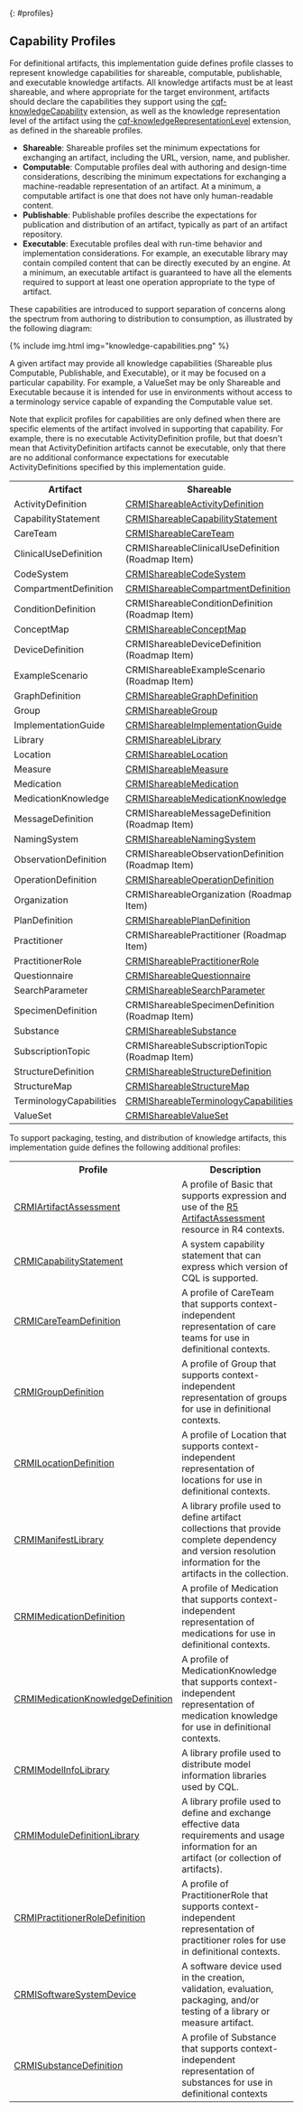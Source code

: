{: #profiles}

## Capability Profiles

For definitional artifacts, this implementation guide defines profile classes to represent knowledge capabilities for shareable, computable, publishable, and executable knowledge artifacts. All knowledge artifacts must be at least shareable, and where appropriate for the target environment, artifacts should declare the capabilities they support using the [cqf-knowledgeCapability](StructureDefinition-cqf-knowledgeCapability.html) extension, as well as the knowledge representation level of the artifact using the [cqf-knowledgeRepresentationLevel](StructureDefinition-cqf-knowledgeRepresentationLevel) extension, as defined in the shareable profiles.

* **Shareable**: Shareable profiles set the minimum expectations for exchanging an artifact, including the URL, version, name, and publisher.
* **Computable**: Computable profiles deal with authoring and design-time considerations, describing the minimum expectations for exchanging a machine-readable representation of an artifact. At a minimum, a computable artifact is one that does not have only human-readable content.
* **Publishable**: Publishable profiles describe the expectations for publication and distribution of an artifact, typically as part of an artifact repository.
* **Executable**: Executable profiles deal with run-time behavior and implementation considerations. For example, an executable library may contain compiled content that can be directly executed by an engine. At a minimum, an executable artifact is guaranteed to have all the elements required to support at least one operation appropriate to the type of artifact.

These capabilities are introduced to support separation of concerns along the spectrum from authoring to distribution to consumption, as illustrated by the following diagram:

<div style="max-width:500px;">
{% include img.html img="knowledge-capabilities.png" %}
</div>

A given artifact may provide all knowledge capabilities (Shareable plus Computable, Publishable, and Executable), or it may be focused on a particular capability. For example, a ValueSet may be only Shareable and Executable because it is intended for use in environments without access to a terminology service capable of expanding the Computable value set.

Note that explicit profiles for capabilities are only defined when there are specific elements of the artifact involved in supporting that capability. For example, there is no executable ActivityDefinition profile, but that doesn't mean that ActivityDefinition artifacts cannot be executable, only that there are no additional conformance expectations for executable ActivityDefinitions specified by this implementation guide.

<table>
  <tr><th>Artifact</th><th>Shareable</th><th>Computable</th><th>Publishable</th><th>Executable</th></tr>
  <tr><td>ActivityDefinition</td><td><a href="StructureDefinition-crmi-shareableactivitydefinition.html">CRMIShareableActivityDefinition</a></td><td>N/A (no requirements)</td><td><a href="StructureDefinition-crmi-publishableactivitydefinition.html">CRMIPublishableActivityDefinition</a></td><td>N/A (no requirements>)</td></tr>
  <tr><td>CapabilityStatement</td><td><a href="StructureDefinition-crmi-shareablecapabilitystatement.html">CRMIShareableCapabilityStatement</a></td><td>N/A (no requirements)</td><td><a href="StructureDefinition-crmi-publishablecapabilitystatement.html">CRMIPublishableCapabilityStatement</a></td><td>N/A (no requirements)</td></tr>
  <tr><td>CareTeam</td><td><a href="StructureDefinition-crmi-shareablecareteam.html">CRMIShareableCareTeam</a></td><td>N/A (no requirements)</td><td><a href="StructureDefinition-crmi-publishablecareteam.html">CRMIPublishableCareTeam</a></td><td>N/A (no requirements>)</td></tr>
  <tr><td>ClinicalUseDefinition</td><td>CRMIShareableClinicalUseDefinition (Roadmap Item)</td><td>N/A (no requirements)</td><td>CRMIPublishableClinicalUseDefinition (Roadmap Item)</td><td>N/A (no requirements>)</td></tr>
  <tr><td>CodeSystem</td><td><a href="StructureDefinition-crmi-shareablecodesystem.html">CRMIShareableCodeSystem</a></td><td>N/A (no requirements)</td><td><a href="StructureDefinition-crmi-publishablecodesystem.html">CRMIPublishableCodeSystem</a></td><td>N/A (no requirements)</td></tr>
  <tr><td>CompartmentDefinition</td><td><a href="StructureDefinition-crmi-shareablecompartmentdefinition.html">CRMIShareableCompartmentDefinition</a></td><td>N/A (no requirements)</td><td><a href="StructureDefinition-crmi-publishablecompartmentdefinition.html">CRMIPublishableCompartmentDefinition</a></td><td>N/A (no requirements)</td></tr>
  <tr><td>ConditionDefinition</td><td>CRMIShareableConditionDefinition (Roadmap Item)</td><td>N/A (no requirements)</td><td>CRMIPublishableConditionDefinition (Roadmap Item)</td><td>N/A (no requirements>)</td></tr>
  <tr><td>ConceptMap</td><td><a href="StructureDefinition-crmi-shareableconceptmap.html">CRMIShareableConceptMap</a></td><td>N/A (no requirements)</td><td><a href="StructureDefinition-crmi-publishableconceptmap.html">CRMIPublishableConceptMap</a></td><td>N/A (no requirements)</td></tr>
  <tr><td>DeviceDefinition</td><td>CRMIShareableDeviceDefinition (Roadmap Item)</td><td>N/A (no requirements)</td><td>CRMIPublishableDeviceDefinition (Roadmap Item)</td><td>N/A (no requirements>)</td></tr>
  <tr><td>ExampleScenario</td><td>CRMIShareableExampleScenario (Roadmap Item)</td><td>N/A (no requirements)</td><td>CRMIPublishableExampleScenario (Roadmap Item)</td><td>N/A (no requirements>)</td></tr>
  <tr><td>GraphDefinition</td><td><a href="StructureDefinition-crmi-shareablegraphdefinition.html">CRMIShareableGraphDefinition</a></td><td>N/A (no requirements)</td><td><a href="StructureDefinition-crmi-publishablegraphdefinition.html">CRMIPublishableGraphDefinition</a></td><td>N/A (no requirements)</td></tr>
  <tr><td>Group</td><td><a href="StructureDefinition-crmi-shareablegroup.html">CRMIShareableGroup</a></td><td>N/A (no requirements)</td><td><a href="StructureDefinition-crmi-publishablegroup.html">CRMIPublishableGroup</a></td><td>N/A (no requirements>)</td></tr>
  <tr><td>ImplementationGuide</td><td><a href="StructureDefinition-crmi-shareableimplementationguide.html">CRMIShareableImplementationGuide</a></td><td>N/A (no requirements)</td><td><a href="StructureDefinition-crmi-publishableimplementationguide.html">CRMIPublishableImplementationGuide</a></td><td>N/A (no requirements)</td></tr>
  <tr><td>Library</td><td><a href="StructureDefinition-crmi-shareablelibrary.html">CRMIShareableLibrary</a></td><td><a href="StructureDefinition-crmi-computablelibrary.html">CRMIComputableLibrary</a></td><td><a href="StructureDefinition-crmi-publishablelibrary.html">CRMIPublishableLibrary</a></td><td><a href="StructureDefinition-crmi-executablelibrary.html">CRMIExecutableLibrary</a></td></tr>
  <tr><td>Location</td><td><a href="StructureDefinition-crmi-shareablelocation.html">CRMIShareableLocation</a></td><td>N/A (no requirements)</td><td><a href="StructureDefinition-crmi-publishablelocation.html">CRMIPublishableLocation</a></td><td>N/A (no requirements>)</td></tr>
  <tr><td>Measure</td><td><a href="StructureDefinition-crmi-shareablemeasure.html">CRMIShareableMeasure</a></td><td>N/A (no requirements)</td><td><a href="StructureDefinition-crmi-publishablemeasure.html">CRMIPublishableMeasure</a></td><td>N/A (no requirements)</td></tr>
  <tr><td>Medication</td><td><a href="StructureDefinition-crmi-shareablemedication.html">CRMIShareableMedication</a></td><td>N/A (no requirements)</td><td><a href="StructureDefinition-crmi-publishablemedication.html">CRMIPublishableMedication</a></td><td>N/A (no requirements>)</td></tr>
  <tr><td>MedicationKnowledge</td><td><a href="StructureDefinition-crmi-shareablemedicationknowledge.html">CRMIShareableMedicationKnowledge</a></td><td>N/A (no requirements)</td><td><a href="StructureDefinition-crmi-publishablemedicationknowledge.html">CRMIPublishableMedicationKnowledge</a></td><td>N/A (no requirements>)</td></tr>
  <tr><td>MessageDefinition</td><td>CRMIShareableMessageDefinition (Roadmap Item)</td><td>N/A (no requirements)</td><td>CRMIPublishableMessageDefinition (Roadmap Item)</td><td>N/A (no requirements>)</td></tr>
  <tr><td>NamingSystem</td><td><a href="StructureDefinition-crmi-shareablenamingsystem.html">CRMIShareableNamingSystem</a></td><td>N/A (no requirements)</td><td><a href="StructureDefinition-crmi-publishablenamingsystem.html">CRMIPublishableNamingSystem</a></td><td>N/A (no requirements)</td></tr>
  <tr><td>ObservationDefinition</td><td>CRMIShareableObservationDefinition (Roadmap Item)</td><td>N/A (no requirements)</td><td>CRMIPublishableObservationDefinition (Roadmap Item)</td><td>N/A (no requirements>)</td></tr>
  <tr><td>OperationDefinition</td><td><a href="StructureDefinition-crmi-shareableoperationdefinition.html">CRMIShareableOperationDefinition</a></td><td>N/A (no requirements)</td><td><a href="StructureDefinition-crmi-publishableoperationdefinition.html">CRMIPublishableOperationDefinition</a></td><td>N/A (no requirements>)</td></tr>
  <tr><td>Organization</td><td>CRMIShareableOrganization (Roadmap Item)</td><td>N/A (no requirements)</td><td>CRMIPublishableOrganization (Roadmap Item)</td><td>N/A (no requirements>)</td></tr>
  <tr><td>PlanDefinition</td><td><a href="StructureDefinition-crmi-shareableplandefinition.html">CRMIShareablePlanDefinition</a></td><td>N/A (no requirements)</td><td><a href="StructureDefinition-crmi-publishableplandefinition.html">CRMIPublishablePlanDefinition</a></td><td>N/A (no requirements>)</td></tr>
  <tr><td>Practitioner</td><td>CRMIShareablePractitioner (Roadmap Item)</td><td>N/A (no requirements)</td><td>CRMIPublishablePractitioner (Roadmap Item)</td><td>N/A (no requirements>)</td></tr>
  <tr><td>PractitionerRole</td><td><a href="StructureDefinition-crmi-shareablepractitionerrole.html">CRMIShareablePractitionerRole</a></td><td>N/A (no requirements)</td><td><a href="StructureDefinition-crmi-publishablepractitionerrole.html">CRMIPublishablePractitionerRole</a></td><td>N/A (no requirements>)</td></tr>
  <tr><td>Questionnaire</td><td><a href="StructureDefinition-crmi-shareablequestionnaire.html">CRMIShareableQuestionnaire</a></td><td>N/A (no requirements)</td><td><a href="StructureDefinition-crmi-publishablequestionnaire.html">CRMIPublishableQuestionnaire</a></td><td>N/A (no requirements>)</td></tr>
  <tr><td>SearchParameter</td><td><a href="StructureDefinition-crmi-shareablesearchparameter.html">CRMIShareableSearchParameter</a></td><td>N/A (no requirements)</td><td><a href="StructureDefinition-crmi-publishablesearchparameter.html">CRMIPublishableSearchParameter</a></td><td>N/A (no requirements>)</td></tr>
  <tr><td>SpecimenDefinition</td><td>CRMIShareableSpecimenDefinition (Roadmap Item)</td><td>N/A (no requirements)</td><td>CRMIPublishableSpecimenDefinition (Roadmap Item)</td><td>N/A (no requirements>)</td></tr>
  <tr><td>Substance</td><td><a href="StructureDefinition-crmi-shareablesubstance.html">CRMIShareableSubstance</a></td><td>N/A (no requirements)</td><td><a href="StructureDefinition-crmi-publishablesubstance.html">CRMIPublishableSubstance</a></td><td>N/A (no requirements>)</td></tr>
  <tr><td>SubscriptionTopic</td><td>CRMIShareableSubscriptionTopic (Roadmap Item)</td><td>N/A (no requirements)</td><td>CRMIPublishableSubscriptionTopic (Roadmap Item)</td><td>N/A (no requirements>)</td></tr>
  <tr><td>StructureDefinition</td><td><a href="StructureDefinition-crmi-shareablestructuredefinition.html">CRMIShareableStructureDefinition</a></td><td>N/A (no requirements)</td><td><a href="StructureDefinition-crmi-publishablestructuredefinition.html">CRMIPublishableStructureDefinition</a></td><td>N/A (no requirements>)</td></tr>
  <tr><td>StructureMap</td><td><a href="StructureDefinition-crmi-shareablestructuremap.html">CRMIShareableStructureMap</a></td><td>N/A (no requirements)</td><td><a href="StructureDefinition-crmi-publishablestructuremap.html">CRMIPublishableStructureMap</a></td><td>N/A (no requirements>)</td></tr>
  <tr><td>TerminologyCapabilities</td><td><a href="StructureDefinition-crmi-shareableterminologycapabilities.html">CRMIShareableTerminologyCapabilities</a></td><td>N/A (no requirements)</td><td><a href="StructureDefinition-crmi-publishableterminologycapabilities.html">CRMIPublishableTerminologyCapabilities</a></td><td>N/A (no requirements>)</td></tr>
  <tr><td>ValueSet</td><td><a href="StructureDefinition-crmi-shareablevalueset.html">CRMIShareableValueSet</a></td><td><a href="StructureDefinition-crmi-computablevalueset.html">CRMIComputableValueSet</a></td><td><a href="StructureDefinition-crmi-publishablevalueset.html">CRMIPublishableValueSet</a></td><td><a href="StructureDefinition-crmi-executablevalueset.html">CRMIExecutableValueSet</a></td></tr>
</table>

To support packaging, testing, and distribution of knowledge artifacts, this implementation guide defines the following additional profiles:

<table>
  <tr><th>Profile</th><th>Description</th></tr>
  <tr><td><a href="StructureDefinition-crmi-artifactassessment.html">CRMIArtifactAssessment</a></td><td>A profile of Basic that supports expression and use of the <a href="http://hl7.org/fhir/artifactassessment.html">R5 ArtifactAssessment</a> resource in R4 contexts.</td></tr>
  <tr><td><a href="StructureDefinition-crmi-capabilitystatement.html">CRMICapabilityStatement</a></td><td>A system capability statement that can express which version of CQL is supported.</td></tr>
  <tr><td><a href="StructureDefinition-crmi-careteamdefinition.html">CRMICareTeamDefinition</a></td><td>A profile of CareTeam that supports context-independent representation of care teams for use in definitional contexts.</td></tr>
  <tr><td><a href="StructureDefinition-crmi-groupdefinition.html">CRMIGroupDefinition</a></td><td>A profile of Group that supports context-independent representation of groups for use in definitional contexts.</td></tr>
  <tr><td><a href="StructureDefinition-crmi-locationdefinition.html">CRMILocationDefinition</a></td><td>A profile of Location that supports context-independent representation of locations for use in definitional contexts.</td></tr>
  <tr><td><a href="StructureDefinition-crmi-manifestlibrary.html">CRMIManifestLibrary</a></td><td>A library profile used to define artifact collections that provide complete dependency and version resolution information for the artifacts in the collection.</td></tr>
  <tr><td><a href="StructureDefinition-crmi-medicationdefinition.html">CRMIMedicationDefinition</a></td><td>A profile of Medication that supports context-independent representation of medications for use in definitional contexts.</td></tr>
  <tr><td><a href="StructureDefinition-crmi-medicationknowledgedefinition.html">CRMIMedicationKnowledgeDefinition</a></td><td>A profile of MedicationKnowledge that supports context-independent representation of medication knowledge for use in definitional contexts.</td></tr>
  <tr><td><a href="StructureDefinition-crmi-modelinfolibrary.html">CRMIModelInfoLibrary</a></td><td>A library profile used to distribute model information libraries used by CQL.</td></tr>
  <tr><td><a href="StructureDefinition-crmi-moduledefinitionlibrary.html">CRMIModuleDefinitionLibrary</a></td><td>A library profile used to define and exchange effective data requirements and usage information for an artifact (or collection of artifacts).</td></tr>
  <tr><td><a href="StructureDefinition-crmi-practitionerroledefinition.html">CRMIPractitionerRoleDefinition</a></td><td>A profile of PractitionerRole that supports context-independent representation of practitioner roles for use in definitional contexts.</td></tr>
  <tr><td><a href="StructureDefinition-crmi-softwaresystemdevice.html">CRMISoftwareSystemDevice</a></td><td>A software device used in the creation, validation, evaluation, packaging, and/or testing of a library or measure artifact.</td></tr>
  <tr><td><a href="StructureDefinition-crmi-substancedefinition.html">CRMISubstanceDefinition</a></td><td>A profile of Substance that supports context-independent representation of substances for use in definitional contexts</td></tr>
</table>

